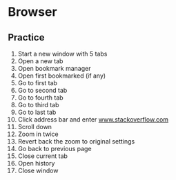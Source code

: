 # Browser

## Practice

1. Start a new window with 5 tabs
2. Open a new tab
3. Open bookmark manager
4. Open first bookmarked (if any)
5. Go to first tab
6. Go to second tab
7. Go to fourth tab
8. Go to third tab
9. Go to last tab
10. Click address bar and enter www.stackoverflow.com
11. Scroll down
12. Zoom in twice
13. Revert back the zoom to original settings
14. Go back to previous page
15. Close current tab
16. Open history
17. Close window
